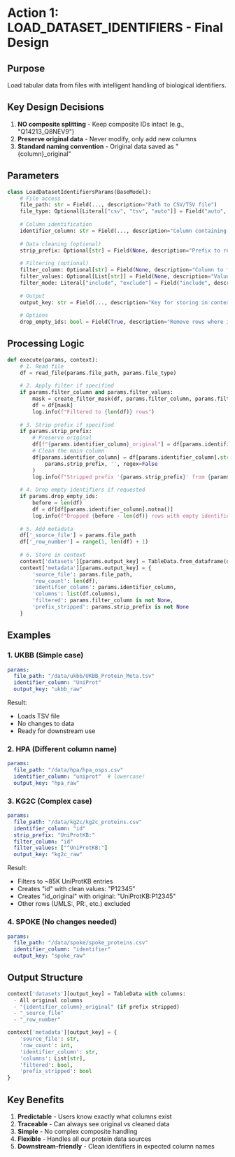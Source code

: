 # Action 1: LOAD_DATASET_IDENTIFIERS - Final Design

## Purpose
Load tabular data from files with intelligent handling of biological identifiers.

## Key Design Decisions
1. **NO composite splitting** - Keep composite IDs intact (e.g., "Q14213_Q8NEV9")
2. **Preserve original data** - Never modify, only add new columns
3. **Standard naming convention** - Original data saved as "{column}_original"

## Parameters

```python
class LoadDatasetIdentifiersParams(BaseModel):
    # File access
    file_path: str = Field(..., description="Path to CSV/TSV file")
    file_type: Optional[Literal["csv", "tsv", "auto"]] = Field("auto", description="File format")
    
    # Column identification  
    identifier_column: str = Field(..., description="Column containing primary identifiers")
    
    # Data cleaning (optional)
    strip_prefix: Optional[str] = Field(None, description="Prefix to remove (e.g., 'UniProtKB:')")
    
    # Filtering (optional)
    filter_column: Optional[str] = Field(None, description="Column to filter on")
    filter_values: Optional[List[str]] = Field(None, description="Values to match (can be regex)")
    filter_mode: Literal["include", "exclude"] = Field("include", description="Include or exclude matches")
    
    # Output
    output_key: str = Field(..., description="Key for storing in context['datasets']")
    
    # Options
    drop_empty_ids: bool = Field(True, description="Remove rows where identifier column is empty")
```

## Processing Logic

```python
def execute(params, context):
    # 1. Read file
    df = read_file(params.file_path, params.file_type)
    
    # 2. Apply filter if specified
    if params.filter_column and params.filter_values:
        mask = create_filter_mask(df, params.filter_column, params.filter_values, params.filter_mode)
        df = df[mask]
        log.info(f"Filtered to {len(df)} rows")
    
    # 3. Strip prefix if specified
    if params.strip_prefix:
        # Preserve original
        df[f"{params.identifier_column}_original"] = df[params.identifier_column]
        # Clean the main column
        df[params.identifier_column] = df[params.identifier_column].str.replace(
            params.strip_prefix, '', regex=False
        )
        log.info(f"Stripped prefix '{params.strip_prefix}' from {params.identifier_column}")
    
    # 4. Drop empty identifiers if requested
    if params.drop_empty_ids:
        before = len(df)
        df = df[df[params.identifier_column].notna()]
        log.info(f"Dropped {before - len(df)} rows with empty identifiers")
    
    # 5. Add metadata
    df['_source_file'] = params.file_path
    df['_row_number'] = range(1, len(df) + 1)
    
    # 6. Store in context
    context['datasets'][params.output_key] = TableData.from_dataframe(df)
    context['metadata'][params.output_key] = {
        'source_file': params.file_path,
        'row_count': len(df),
        'identifier_column': params.identifier_column,
        'columns': list(df.columns),
        'filtered': params.filter_column is not None,
        'prefix_stripped': params.strip_prefix is not None
    }
```

## Examples

### 1. UKBB (Simple case)
```yaml
params:
  file_path: "/data/ukbb/UKBB_Protein_Meta.tsv"
  identifier_column: "UniProt"
  output_key: "ukbb_raw"
```

Result:
- Loads TSV file
- No changes to data
- Ready for downstream use

### 2. HPA (Different column name)
```yaml
params:
  file_path: "/data/hpa/hpa_osps.csv"
  identifier_column: "uniprot"  # lowercase!
  output_key: "hpa_raw"
```

### 3. KG2C (Complex case)
```yaml
params:
  file_path: "/data/kg2c/kg2c_proteins.csv"
  identifier_column: "id"
  strip_prefix: "UniProtKB:"
  filter_column: "id"
  filter_values: ["^UniProtKB:"]
  output_key: "kg2c_raw"
```

Result:
- Filters to ~85K UniProtKB entries
- Creates "id" with clean values: "P12345"
- Creates "id_original" with original: "UniProtKB:P12345"
- Other rows (UMLS:, PR:, etc.) excluded

### 4. SPOKE (No changes needed)
```yaml
params:
  file_path: "/data/spoke/spoke_proteins.csv"
  identifier_column: "identifier"
  output_key: "spoke_raw"
```

## Output Structure

```python
context['datasets'][output_key] = TableData with columns:
  - All original columns
  - "{identifier_column}_original" (if prefix stripped)
  - "_source_file"
  - "_row_number"

context['metadata'][output_key] = {
    'source_file': str,
    'row_count': int,
    'identifier_column': str,
    'columns': List[str],
    'filtered': bool,
    'prefix_stripped': bool
}
```

## Key Benefits

1. **Predictable** - Users know exactly what columns exist
2. **Traceable** - Can always see original vs cleaned data
3. **Simple** - No complex composite handling
4. **Flexible** - Handles all our protein data sources
5. **Downstream-friendly** - Clean identifiers in expected column names
